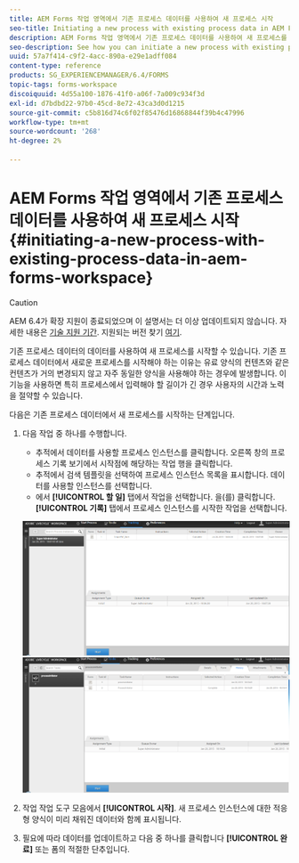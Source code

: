 ```yaml
---
title: AEM Forms 작업 영역에서 기존 프로세스 데이터를 사용하여 새 프로세스 시작
seo-title: Initiating a new process with existing process data in AEM Forms workspace
description: AEM Forms 작업 영역에서 기존 프로세스 데이터를 사용하여 새 프로세스를 시작하는 방법을 참조하십시오.
seo-description: See how you can initiate a new process with existing process data in AEM Forms workspace.
uuid: 57a7f414-c9f2-4acc-890a-e29e1adff084
content-type: reference
products: SG_EXPERIENCEMANAGER/6.4/FORMS
topic-tags: forms-workspace
discoiquuid: 4d55a100-1876-41f0-a06f-7a009c934f3d
exl-id: d7bdbd22-97b0-45cd-8e72-43ca3d0d1215
source-git-commit: c5b816d74c6f02f85476d16868844f39b4c47996
workflow-type: tm+mt
source-wordcount: '268'
ht-degree: 2%

---
```


# AEM Forms 작업 영역에서 기존 프로세스 데이터를 사용하여 새 프로세스 시작 {#initiating-a-new-process-with-existing-process-data-in-aem-forms-workspace}

>[!CAUTION]
>
>AEM 6.4가 확장 지원이 종료되었으며 이 설명서는 더 이상 업데이트되지 않습니다. 자세한 내용은 [기술 지원 기간](https://helpx.adobe.com/kr/support/programs/eol-matrix.html). 지원되는 버전 찾기 [여기](https://experienceleague.adobe.com/docs/).

기존 프로세스 데이터의 데이터를 사용하여 새 프로세스를 시작할 수 있습니다. 기존 프로세스 데이터에서 새로운 프로세스를 시작해야 하는 이유는 유료 양식의 컨텐츠와 같은 컨텐츠가 거의 변경되지 않고 자주 동일한 양식을 사용해야 하는 경우에 발생합니다. 이 기능을 사용하면 특히 프로세스에서 입력해야 할 길이가 긴 경우 사용자의 시간과 노력을 절약할 수 있습니다.

다음은 기존 프로세스 데이터에서 새 프로세스를 시작하는 단계입니다.

1. 다음 작업 중 하나를 수행합니다.

   * 추적에서 데이터를 사용할 프로세스 인스턴스를 클릭합니다. 오른쪽 창의 프로세스 기록 보기에서 시작점에 해당하는 작업 행을 클릭합니다.
   * 추적에서 검색 템플릿을 선택하여 프로세스 인스턴스 목록을 표시합니다. 데이터를 사용할 인스턴스를 선택합니다.
   * 에서 **[!UICONTROL 할 일]** 탭에서 작업을 선택합니다. 을(를) 클릭합니다. **[!UICONTROL 기록]** 탭에서 프로세스 인스턴스를 시작한 작업을 선택합니다.

   ![start3](assets/start3.png) ![start1](assets/start1.png)

1. 작업 작업 도구 모음에서 **[!UICONTROL 시작]**. 새 프로세스 인스턴스에 대한 적응형 양식이 미리 채워진 데이터와 함께 표시됩니다.

1. 필요에 따라 데이터를 업데이트하고 다음 중 하나를 클릭합니다 **[!UICONTROL 완료]** 또는 폼의 적절한 단추입니다.
